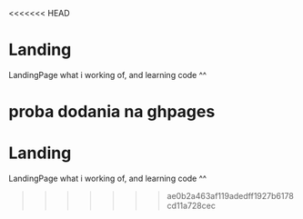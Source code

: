 <<<<<<< HEAD
# Landing
LandingPage what i working of, and learning code ^^

proba dodania na ghpages
=======
# Landing
LandingPage what i working of, and learning code ^^

>>>>>>> ae0b2a463af119adedff1927b6178cd11a728cec
